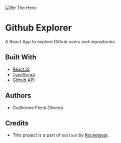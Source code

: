 ![Be The Hero](https://repository-images.githubusercontent.com/279427877/f361ae80-c542-11ea-9737-60800f47a263)
# Github Explorer

A React App to explore Github users and repositories.

## Built With

* [ReactJS](https://reactjs.org/)
* [TypeScript](https://www.typescriptlang.org/)
* [Github API](https://developer.github.com/v3/)

## Authors

* Guilherme Fleck Oliveira

## Credits

* This project is a part of `GoStack` by [Rocketseat](https://rocketseat.com.br/)
